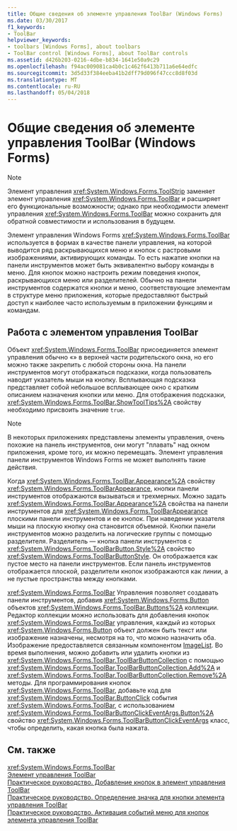 ```yaml
---
title: Общие сведения об элементе управления ToolBar (Windows Forms)
ms.date: 03/30/2017
f1_keywords:
- ToolBar
helpviewer_keywords:
- toolbars [Windows Forms], about toolbars
- ToolBar control [Windows Forms], about ToolBar controls
ms.assetid: d426b203-0216-4dbe-b834-1641e50a9c29
ms.openlocfilehash: f94ac009081ca4b0c1c462f6413b711a6e64edfc
ms.sourcegitcommit: 3d5d33f384eeba41b2dff79d096f47ccc8d8f03d
ms.translationtype: MT
ms.contentlocale: ru-RU
ms.lasthandoff: 05/04/2018
---
```

# <a name="toolbar-control-overview-windows-forms"></a>Общие сведения об элементе управления ToolBar (Windows Forms)
> [!NOTE]
>  Элемент управления <xref:System.Windows.Forms.ToolStrip> заменяет элемент управления <xref:System.Windows.Forms.ToolBar> и расширяет его функциональные возможности; однако при необходимости элемент управления <xref:System.Windows.Forms.ToolBar> можно сохранить для обратной совместимости и использования в будущем.  
  
 Элемент управления Windows Forms <xref:System.Windows.Forms.ToolBar> используется в формах в качестве панели управления, на которой выводится ряд раскрывающихся меню и кнопок с растровыми изображениями, активирующих команды. То есть нажатие кнопки на панели инструментов может быть эквивалентно выбору команды в меню. Для кнопок можно настроить режим поведения кнопок, раскрывающихся меню или разделителей. Обычно на панели инструментов содержатся кнопки и меню, соответствующие элементам в структуре меню приложения, которые предоставляют быстрый доступ к наиболее часто используемым в приложении функциям и командам.  
  
## <a name="working-with-the-toolbar-control"></a>Работа с элементом управления ToolBar  
 Объект <xref:System.Windows.Forms.ToolBar> присоединяется элемент управления обычно «» в верхней части родительского окна, но его можно также закрепить с любой стороны окна. На панели инструментов могут отображаться подсказки, когда пользователь наводит указатель мыши на кнопку. Всплывающая подсказка представляет собой небольшое всплывающее окно с кратким описанием назначения кнопки или меню. Для отображения подсказки, <xref:System.Windows.Forms.ToolBar.ShowToolTips%2A> свойству необходимо присвоить значение `true`.  
  
> [!NOTE]
>  В некоторых приложениях представлены элементы управления, очень похожие на панель инструментов, они могут "плавать" над окном приложения, кроме того, их можно перемещать. Элемент управления панели инструментов Windows Forms не может выполнять такие действия.  
  
 Когда <xref:System.Windows.Forms.ToolBar.Appearance%2A> свойству <xref:System.Windows.Forms.ToolBarAppearance>, кнопки панели инструментов отображаются вызываться и трехмерных. Можно задать <xref:System.Windows.Forms.ToolBar.Appearance%2A> свойства на панели инструментов для <xref:System.Windows.Forms.ToolBarAppearance> плоскими панели инструментов и ее кнопок. При наведении указателя мыши на плоскую кнопку она становится объемной. Кнопки панели инструментов можно разделить на логические группы с помощью разделителя. Разделитель — кнопка панели инструментов с <xref:System.Windows.Forms.ToolBarButton.Style%2A> свойство <xref:System.Windows.Forms.ToolBarButtonStyle>. Он отображается как пустое место на панели инструментов. Если панель инструментов отображается плоской, разделители кнопок изображаются как линии, а не пустые пространства между кнопками.  
  
 <xref:System.Windows.Forms.ToolBar> Управления позволяет создавать панели инструментов, добавив <xref:System.Windows.Forms.Button> объектов <xref:System.Windows.Forms.ToolBar.Buttons%2A> коллекции. Редактор коллекции можно использовать для добавления кнопок <xref:System.Windows.Forms.ToolBar> управления, каждый из которых <xref:System.Windows.Forms.Button> объект должен быть текст или изображение назначены, несмотря на то, что можно назначить оба. Изображение предоставляется связанным компонентом [ImageList](../../../../docs/framework/winforms/controls/imagelist-component-windows-forms.md). Во время выполнения, можно добавить или удалить кнопки из <xref:System.Windows.Forms.ToolBar.ToolBarButtonCollection> с помощью <xref:System.Windows.Forms.ToolBar.ToolBarButtonCollection.Add%2A> и <xref:System.Windows.Forms.ToolBar.ToolBarButtonCollection.Remove%2A> методы. Для программирования кнопок <xref:System.Windows.Forms.ToolBar>, добавьте код для <xref:System.Windows.Forms.ToolBar.ButtonClick> события <xref:System.Windows.Forms.ToolBar>, с использованием <xref:System.Windows.Forms.ToolBarButtonClickEventArgs.Button%2A> свойство <xref:System.Windows.Forms.ToolBarButtonClickEventArgs> класс, чтобы определить, какая кнопка была нажата.  
  
## <a name="see-also"></a>См. также  
 <xref:System.Windows.Forms.ToolBar>  
 [Элемент управления ToolBar](../../../../docs/framework/winforms/controls/toolbar-control-windows-forms.md)  
 [Практическое руководство. Добавление кнопок в элемент управления ToolBar](../../../../docs/framework/winforms/controls/how-to-add-buttons-to-a-toolbar-control.md)  
 [Практическое руководство. Определение значка для кнопки элемента управления ToolBar](../../../../docs/framework/winforms/controls/how-to-define-an-icon-for-a-toolbar-button.md)  
 [Практическое руководство. Активация событий меню для кнопок элемента управления ToolBar](../../../../docs/framework/winforms/controls/how-to-trigger-menu-events-for-toolbar-buttons.md)
